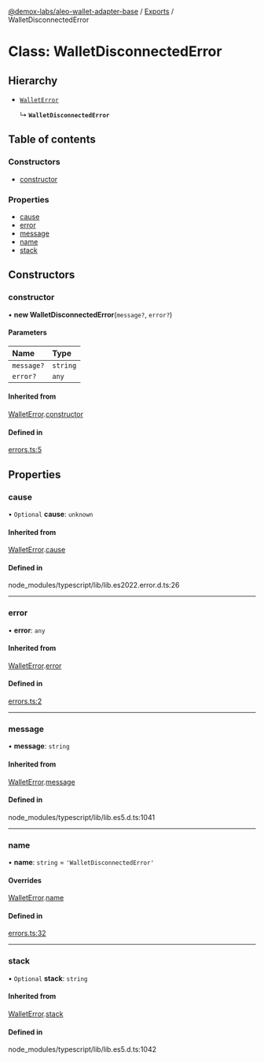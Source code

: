 [@demox-labs/aleo-wallet-adapter-base](../README.md) / [Exports](../modules.md) / WalletDisconnectedError

# Class: WalletDisconnectedError

## Hierarchy

- [`WalletError`](WalletError.md)

  ↳ **`WalletDisconnectedError`**

## Table of contents

### Constructors

- [constructor](WalletDisconnectedError.md#constructor)

### Properties

- [cause](WalletDisconnectedError.md#cause)
- [error](WalletDisconnectedError.md#error)
- [message](WalletDisconnectedError.md#message)
- [name](WalletDisconnectedError.md#name)
- [stack](WalletDisconnectedError.md#stack)

## Constructors

### constructor

• **new WalletDisconnectedError**(`message?`, `error?`)

#### Parameters

| Name | Type |
| :------ | :------ |
| `message?` | `string` |
| `error?` | `any` |

#### Inherited from

[WalletError](WalletError.md).[constructor](WalletError.md#constructor)

#### Defined in

[errors.ts:5](https://github.com/demox-labs/leo-wallet-adapter/blob/4e84099/packages/core/base/errors.ts#L5)

## Properties

### cause

• `Optional` **cause**: `unknown`

#### Inherited from

[WalletError](WalletError.md).[cause](WalletError.md#cause)

#### Defined in

node_modules/typescript/lib/lib.es2022.error.d.ts:26

___

### error

• **error**: `any`

#### Inherited from

[WalletError](WalletError.md).[error](WalletError.md#error)

#### Defined in

[errors.ts:2](https://github.com/demox-labs/leo-wallet-adapter/blob/4e84099/packages/core/base/errors.ts#L2)

___

### message

• **message**: `string`

#### Inherited from

[WalletError](WalletError.md).[message](WalletError.md#message)

#### Defined in

node_modules/typescript/lib/lib.es5.d.ts:1041

___

### name

• **name**: `string` = `'WalletDisconnectedError'`

#### Overrides

[WalletError](WalletError.md).[name](WalletError.md#name)

#### Defined in

[errors.ts:32](https://github.com/demox-labs/leo-wallet-adapter/blob/4e84099/packages/core/base/errors.ts#L32)

___

### stack

• `Optional` **stack**: `string`

#### Inherited from

[WalletError](WalletError.md).[stack](WalletError.md#stack)

#### Defined in

node_modules/typescript/lib/lib.es5.d.ts:1042
